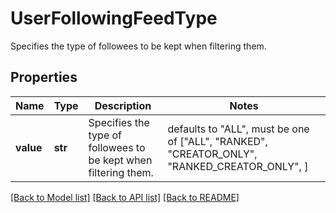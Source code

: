 # UserFollowingFeedType

Specifies the type of followees to be kept when filtering them.

## Properties
Name | Type | Description | Notes
------------ | ------------- | ------------- | -------------
**value** | **str** | Specifies the type of followees to be kept when filtering them. | defaults to "ALL",  must be one of ["ALL", "RANKED", "CREATOR_ONLY", "RANKED_CREATOR_ONLY", ]

[[Back to Model list]](../README.md#documentation-for-models) [[Back to API list]](../README.md#documentation-for-api-endpoints) [[Back to README]](../README.md)


